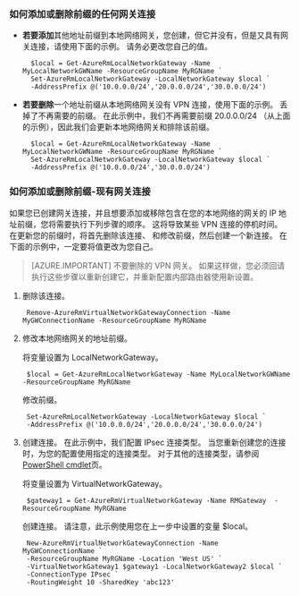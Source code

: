 ### <a name="noconnection"></a>如何添加或删除前缀的任何网关连接

- **若要添加**其他地址前缀到本地网络网关，您创建，但它并没有，但是又具有网关连接，请使用下面的示例。 请务必更改您自己的值。

        $local = Get-AzureRmLocalNetworkGateway -Name MyLocalNetworkGWName -ResourceGroupName MyRGName `
        Set-AzureRmLocalNetworkGateway -LocalNetworkGateway $local `
        -AddressPrefix @('10.0.0.0/24','20.0.0.0/24','30.0.0.0/24')

- **若要删除**一个地址前缀从本地网络网关没有 VPN 连接，使用下面的示例。 丢掉了不再需要的前缀。 在此示例中，我们不再需要前缀 20.0.0.0/24 （从上面的示例），因此我们会更新本地网络网关和排除该前缀。

        $local = Get-AzureRmLocalNetworkGateway -Name MyLocalNetworkGWName -ResourceGroupName MyRGName `
        Set-AzureRmLocalNetworkGateway -LocalNetworkGateway $local `
        -AddressPrefix @('10.0.0.0/24','30.0.0.0/24')

### <a name="withconnection"></a>如何添加或删除前缀-现有网关连接

如果您已创建网关连接，并且想要添加或移除包含在您的本地网络的网关的 IP 地址前缀，您将需要执行下列步骤的顺序。 这将导致某些 VPN 连接的停机时间。 在更新您的前缀时，将首先删除该连接、 和修改前缀，然后创建一个新连接。 在下面的示例中，一定要将值更改为您自己。

>[AZURE.IMPORTANT] 不要删除的 VPN 网关。 如果这样做，您必须回请执行这些步骤以重新创建它，并重新配置内部路由器使用新设置。
 
1. 删除该连接。

        Remove-AzureRmVirtualNetworkGatewayConnection -Name MyGWConnectionName -ResourceGroupName MyRGName

2. 修改本地网络网关的地址前缀。

    将变量设置为 LocalNetworkGateway。

        $local = Get-AzureRmLocalNetworkGateway -Name MyLocalNetworkGWName -ResourceGroupName MyRGName

    修改前缀。

        Set-AzureRmLocalNetworkGateway -LocalNetworkGateway $local `
        -AddressPrefix @('10.0.0.0/24','20.0.0.0/24','30.0.0.0/24')

4. 创建连接。 在此示例中，我们配置 IPsec 连接类型。 当您重新创建您的连接时，为您的配置使用指定的连接类型。 对于其他的连接类型，请参阅[PowerShell cmdlet](https://msdn.microsoft.com/library/mt603611.aspx)页。

    将变量设置为 VirtualNetworkGateway。

        $gateway1 = Get-AzureRmVirtualNetworkGateway -Name RMGateway  -ResourceGroupName MyRGName

    创建连接。 请注意，此示例使用您在上一步中设置的变量 $local。


        New-AzureRmVirtualNetworkGatewayConnection -Name MyGWConnectionName `
        -ResourceGroupName MyRGName -Location 'West US' `
        -VirtualNetworkGateway1 $gateway1 -LocalNetworkGateway2 $local `
        -ConnectionType IPsec `
        -RoutingWeight 10 -SharedKey 'abc123'
